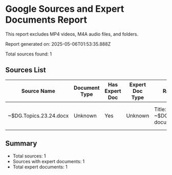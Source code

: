 # Google Sources and Expert Documents Report

This report excludes MP4 videos, M4A audio files, and folders.

Report generated on: 2025-05-06T01:53:35.888Z

Total sources found: 1

## Sources List

| Source Name | Document Type | Has Expert Doc | Expert Doc Type | Raw Content Preview | Has JSON | Processed Content Preview |
|-------------|---------------|----------------|-----------------|---------------------|----------|---------------------------|
| ~$DG.Topics.23.24.docx | Unknown | Yes | Unknown | Title: ~$DG.Topics.23.24.docxThis document appears... | Yes | {"key_topics":["Temporary Word document"... |

## Summary

- Total sources: 1
- Sources with expert documents: 1
- Total expert documents: 1
